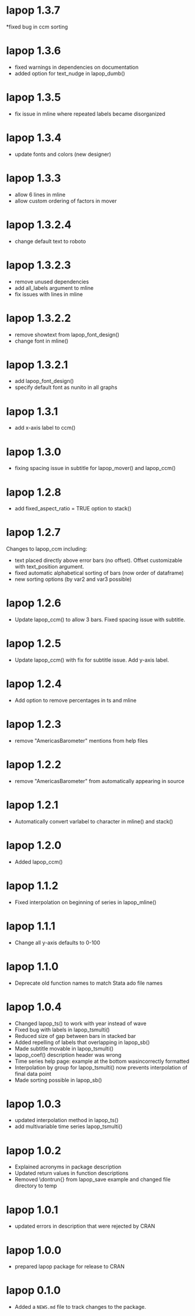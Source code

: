 # lapop 1.3.7

*fixed bug in ccm sorting

# lapop 1.3.6

* fixed warnings in dependencies on documentation
* added option for text_nudge in lapop_dumb()

# lapop 1.3.5

* fix issue in mline where repeated labels became disorganized

# lapop 1.3.4

* update fonts and colors (new designer)

# lapop 1.3.3

* allow 6 lines in mline
* allow custom ordering of factors in mover

# lapop 1.3.2.4

* change default text to roboto

# lapop 1.3.2.3

* remove unused dependencies
* add all_labels argument to mline
* fix issues with lines in mline

# lapop 1.3.2.2

* remove showtext from lapop_font_design()
* change font in mline()

# lapop 1.3.2.1

* add lapop_font_design()
* specify default font as nunito in all graphs

# lapop 1.3.1 

* add x-axis label to ccm()

# lapop 1.3.0

* fixing spacing issue in subtitle for lapop_mover() and lapop_ccm()

# lapop 1.2.8 

* add fixed_aspect_ratio = TRUE option to stack()

# lapop 1.2.7

Changes to lapop_ccm including: 
* text placed directly above error bars (no offset).  Offset customizable with text_position argument.  
* fixed automatic alphabetical sorting of bars (now order of dataframe)
* new sorting options (by var2 and var3 possible)

# lapop 1.2.6

* Update lapop_ccm() to allow 3 bars.  Fixed spacing issue with subtitle.  

# lapop 1.2.5

* Update lapop_ccm() with fix for subtitle issue.  Add y-axis label. 
 
# lapop 1.2.4

* Add option to remove percentages in ts and mline

# lapop 1.2.3

* remove "AmericasBarometer" mentions from help files

# lapop 1.2.2

* remove "AmericasBarometer" from automatically appearing in source

# lapop 1.2.1

* Automatically convert varlabel to character in mline() and stack()

# lapop 1.2.0

* Added lapop_ccm() 

# lapop 1.1.2

* Fixed interpolation on beginning of series in lapop_mline()

# lapop 1.1.1

* Change all y-axis defaults to 0-100

# lapop 1.1.0

* Deprecate old function names to match Stata ado file names

# lapop 1.0.4

* Changed lapop_ts() to work with year instead of wave
* Fixed bug with labels in lapop_tsmulti()
* Reduced size of gap between bars in stacked bar
* Added repelling of labels that overlapping in lapop_sb()
* Made subtitle movable in lapop_tsmulti()
* lapop_coef() description header was wrong
* Time series help page: example at the bottom wasincorrectly formatted
* Interpolation by group for lapop_tsmulti() now prevents interpolation of final data point
* Made sorting possible in lapop_sb()

# lapop 1.0.3

* updated interpolation method in lapop_ts()
* add multivariable time series lapop_tsmulti()

# lapop 1.0.2

* Explained acronyms in package description
* Updated return values in function descriptions
* Removed \dontrun{} from lapop_save example and changed file directory to temp

# lapop 1.0.1

* updated errors in description that were rejected by CRAN

# lapop 1.0.0

* prepared lapop package for release to CRAN

# lapop 0.1.0

* Added a `NEWS.md` file to track changes to the package.
